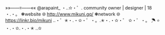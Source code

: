 »»——⍟——«« @arapaint_ ・..✫・゜.
community owner | designer | 18 ・.・。
❃website 🌐 http://www.mikuni.gq/ 
❃network 🌐 https://linkr.bio/mikuni
..・゜✭・.・✫・゜・。.✭・.・✫・゜
✫・゜・。 ☂ ⭐ ・.・✫.・.・✭ ..✫

<!---
saikara5/Arane Miku is a 🍉 special 🍉 repository because its `README.md` (this file) appears on your GitHub profile.
You can click the Preview link to take a look at your changes.
--->
